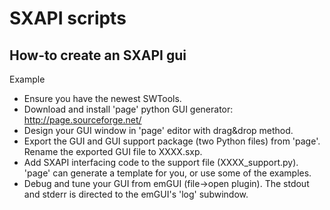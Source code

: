 # SXAPI scripts

## How-to create an SXAPI gui
Example
 - Ensure you have the newest SWTools.
 - Download and install 'page' python GUI generator: http://page.sourceforge.net/
 - Design your GUI window in 'page' editor with drag&drop method.
 - Export the GUI and GUI support package (two Python files) from 'page'. Rename the exported GUI file to XXXX.sxp.
 - Add SXAPI interfacing code to the support file (XXXX_support.py). 'page' can generate a template for you, or use some of the examples.
 - Debug and tune your GUI from emGUI (file->open plugin). The stdout and stderr is directed to the emGUI's 'log' subwindow.
